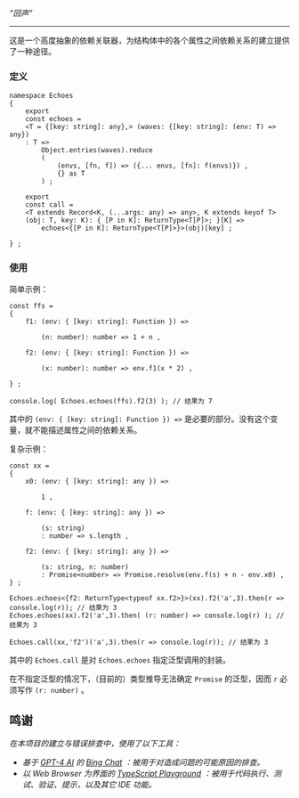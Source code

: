 *“回声”*

----

这是一个高度抽象的依赖关联器，为结构体中的各个属性之间依赖关系的建立提供了一种途径。

### 定义

~~~ tsx
namespace Echoes
{
    export 
    const echoes =
    <T = {[key: string]: any},> (waves: {[key: string]: (env: T) => any})
    : T =>
        Object.entries(waves).reduce
        (
            (envs, [fn, f]) => ({... envs, [fn]: f(envs)}) ,
            {} as T
        ) ;

    export 
    const call = 
    <T extends Record<K, (...args: any) => any>, K extends keyof T>
    (obj: T, key: K): { [P in K]: ReturnType<T[P]>; }[K] =>
        echoes<{[P in K]: ReturnType<T[P]>}>(obj)[key] ;
    
} ;
~~~

### 使用

简单示例：

~~~ tsx
const ffs =
{
    f1: (env: { [key: string]: Function }) => 
        
        (n: number): number => 1 + n ,
        
    f2: (env: { [key: string]: Function }) => 
        
        (x: number): number => env.f1(x * 2) ,
        
} ;

console.log( Echoes.echoes(ffs).f2(3) ); // 结果为 7
~~~

其中的 `(env: { [key: string]: Function }) =>` 是必要的部分。没有这个变量，就不能描述属性之间的依赖关系。

复杂示例：

~~~ tsx
const xx =
{
    x0: (env: { [key: string]: any }) => 
        
        1 ,
    
    f: (env: { [key: string]: any }) => 
        
        (s: string)
        : number => s.length ,
    
    f2: (env: { [key: string]: any }) => 
        
        (s: string, n: number)
        : Promise<number> => Promise.resolve(env.f(s) + n - env.x0) ,
} ;

Echoes.echoes<{f2: ReturnType<typeof xx.f2>}>(xx).f2('a',3).then(r => console.log(r)); // 结果为 3
Echoes.echoes(xx).f2('a',3).then( (r: number) => console.log(r) ); // 结果为 3

Echoes.call(xx,'f2')('a',3).then(r => console.log(r)); // 结果为 3
~~~

其中的 `Echoes.call` 是对 `Echoes.echoes` 指定泛型调用的封装。

在不指定泛型的情况下，（目前的）类型推导无法确定 `Promise` 的泛型，因而 `r` 必须写作 `(r: number)` 。

## 鸣谢

*在本项目的建立与错误排查中，使用了以下工具：*

- *基于 [GPT-4 AI](https://openai.com/research/gpt-4) 的 [Bing Chat](https://bing.com/chat) ：被用于对造成问题的可能原因的排查。*
- *以 Web Browser 为界面的 [TypeScript Playground](https://www.typescriptlang.org//play) ：被用于代码执行、测试、验证、提示，以及其它 IDE 功能。*
